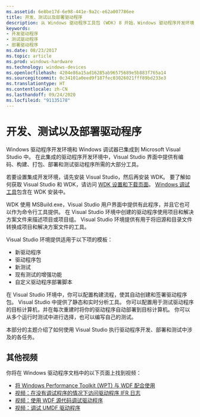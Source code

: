 ```yaml
---
ms.assetid: 6e8be17d-6e98-441e-9a2c-e62a007786ee
title: 开发、测试以及部署驱动程序
description: 从 Windows 驱动程序工具包 (WDK) 8 开始，Windows 驱动程序开发环境和调试器已集成到 Microsoft Visual Studio 中。
keywords:
- 开发驱动程序
- 测试驱动程序
- 部署驱动程序
ms.date: 08/23/2017
ms.topic: article
ms.prod: windows-hardware
ms.technology: windows-devices
ms.openlocfilehash: 4204e86a15ad16285ab96575689e5b883f765a14
ms.sourcegitcommit: 0c34101a0eed9f187fec03026021fff89bd233e3
ms.translationtype: HT
ms.contentlocale: zh-CN
ms.lasthandoff: 09/24/2020
ms.locfileid: "91135178"
---
```

# <a name="developing-testing-and-deploying-drivers"></a>开发、测试以及部署驱动程序

Windows 驱动程序开发环境和 Windows 调试器已集成到 Microsoft Visual Studio 中。 在此集成的驱动程序开发环境中，Visual Studio 界面中提供有编码、构建、打包、部署和测试驱动程序所需的大部分工具。

若要设置集成开发环境，请先安装 Visual Studio，然后再安装 WDK。 要了解如何获取 Visual Studio 和 WDK，请访问 [WDK 设置和下载页面](../download-the-wdk.md)。 [Windows 调试工具](../debugger/index.md)包含在 WDK 安装中。

WDK 使用 MSBuild.exe，Visual Studio 用户界面中提供有此程序，并且它也可以作为命令行工具提供。 在 Visual Studio 环境中创建的驱动程序使用项目和解决方案文件来描述项目或项目组。 Visual Studio 环境提供有用于将旧源和目录文件转换成项目和解决方案文件的工具。

Visual Studio 环境提供适用于以下项的模板：

- 新驱动程序
- 驱动程序包
- 新测试
- 现有测试的增强功能
- 自定义驱动程序部署脚本

在 Visual Studio 环境中，你可以配置构建流程，使其自动创建和签署驱动程序包。 Visual Studio 中提供了静态和实时分析工具。 你可以配置用于测试驱动程序的目标计算机，并在每次重建时将你的驱动程序自动部署到目标计算机。 你可以从多个运行时测试中进行选择，也可以编写自己的测试。

本部分的主题介绍了如何使用 Visual Studio 执行驱动程序开发、部署和测试中涉及的各任务。

## <a name="additional-videos"></a>其他视频

你将在 Windows 驱动程序文档中的以下页面上找到视频：

- [将 Windows Performance Toolkit (WPT) 与 WDF 配合使用](../wdf/using-the-windows-performance-toolkit--wpt--with-wdf.md)
- [视频：在没有调试程序的情况下访问驱动程序 IFR 日志](../wdf/video--accessing-driver-ifr-logs-without-a-debugger.md)
- [视频：使用 WDF 源代码调试驱动程序](../wdf/video--debugging-your-driver-with-wdf-source-code.md)
- [视频：调试 UMDF 驱动程序](../wdf/videos--debugging-umdf-drivers.md)